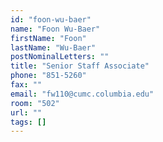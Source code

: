 ```yaml
---
id: "foon-wu-baer"
name: "Foon Wu-Baer"
firstName: "Foon"
lastName: "Wu-Baer"
postNominalLetters: ""
title: "Senior Staff Associate"
phone: "851-5260"
fax: ""
email: "fw110@cumc.columbia.edu"
room: "502"
url: ""
tags: []
---
```

